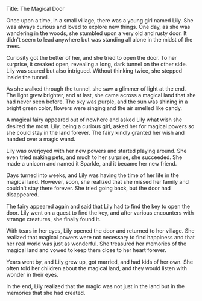 Title: The Magical Door

Once upon a time, in a small village, there was a young girl named Lily. She was always curious and loved to explore new things. One day, as she was wandering in the woods, she stumbled upon a very old and rusty door. It didn't seem to lead anywhere but was standing all alone in the midst of the trees.

Curiosity got the better of her, and she tried to open the door. To her surprise, it creaked open, revealing a long, dark tunnel on the other side. Lily was scared but also intrigued. Without thinking twice, she stepped inside the tunnel.

As she walked through the tunnel, she saw a glimmer of light at the end. The light grew brighter, and at last, she came across a magical land that she had never seen before. The sky was purple, and the sun was shining in a bright green color, flowers were singing and the air smelled like candy.

A magical fairy appeared out of nowhere and asked Lily what wish she desired the most. Lily, being a curious girl, asked her for magical powers so she could stay in the land forever. The fairy kindly granted her wish and handed over a magic wand.

Lily was overjoyed with her new powers and started playing around. She even tried making pets, and much to her surprise, she succeeded. She made a unicorn and named it Sparkle, and it became her new friend.

Days turned into weeks, and Lily was having the time of her life in the magical land. However, soon, she realized that she missed her family and couldn't stay there forever. She tried going back, but the door had disappeared.

The fairy appeared again and said that Lily had to find the key to open the door. Lily went on a quest to find the key, and after various encounters with strange creatures, she finally found it.

With tears in her eyes, Lily opened the door and returned to her village. She realized that magical powers were not necessary to find happiness and that her real world was just as wonderful. She treasured her memories of the magical land and vowed to keep them close to her heart forever.

Years went by, and Lily grew up, got married, and had kids of her own. She often told her children about the magical land, and they would listen with wonder in their eyes.

In the end, Lily realized that the magic was not just in the land but in the memories that she had created.